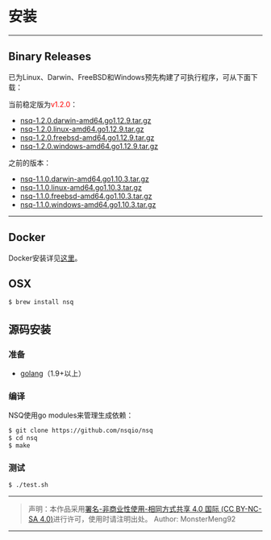 # 安装  

---  

## Binary Releases  

已为Linux、Darwin、FreeBSD和Windows预先构建了可执行程序，可从下面下载：  

当前稳定版为<font color="red">v1.2.0</font>：  

* [nsq-1.2.0.darwin-amd64.go1.12.9.tar.gz](https://s3.amazonaws.com/bitly-downloads/nsq/nsq-1.2.0.darwin-amd64.go1.12.9.tar.gz)
* [nsq-1.2.0.linux-amd64.go1.12.9.tar.gz](https://s3.amazonaws.com/bitly-downloads/nsq/nsq-1.2.0.linux-amd64.go1.12.9.tar.gz)
* [nsq-1.2.0.freebsd-amd64.go1.12.9.tar.gz](https://s3.amazonaws.com/bitly-downloads/nsq/nsq-1.2.0.freebsd-amd64.go1.12.9.tar.gz)
* [nsq-1.2.0.windows-amd64.go1.12.9.tar.gz](https://s3.amazonaws.com/bitly-downloads/nsq/nsq-1.2.0.windows-amd64.go1.12.9.tar.gz)  

之前的版本：  

* [nsq-1.1.0.darwin-amd64.go1.10.3.tar.gz](https://s3.amazonaws.com/bitly-downloads/nsq/nsq-1.1.0.darwin-amd64.go1.10.3.tar.gz)
* [nsq-1.1.0.linux-amd64.go1.10.3.tar.gz](https://s3.amazonaws.com/bitly-downloads/nsq/nsq-1.1.0.linux-amd64.go1.10.3.tar.gz)
* [nsq-1.1.0.freebsd-amd64.go1.10.3.tar.gz](https://s3.amazonaws.com/bitly-downloads/nsq/nsq-1.1.0.freebsd-amd64.go1.10.3.tar.gz)
* [nsq-1.1.0.windows-amd64.go1.10.3.tar.gz](https://s3.amazonaws.com/bitly-downloads/nsq/nsq-1.1.0.windows-amd64.go1.10.3.tar.gz)  

---  

## Docker  

Docker安装详见[这里](4、docker.md)。  

## OSX  

```bash
$ brew install nsq
```  

## 源码安装  

### 准备  

* [golang](https://golang.org/doc/install)（1.9+以上）

### 编译  

NSQ使用go modules来管理生成依赖：  

```bash
$ git clone https://github.com/nsqio/nsq
$ cd nsq
$ make
```  

### 测试  

```bash
$ ./test.sh
```  

---

> 声明：本作品采用[署名-非商业性使用-相同方式共享 4.0 国际 (CC BY-NC-SA 4.0)](https://creativecommons.org/licenses/by-nc-sa/4.0/deed.zh)进行许可，使用时请注明出处。
> Author: MonsterMeng92

---